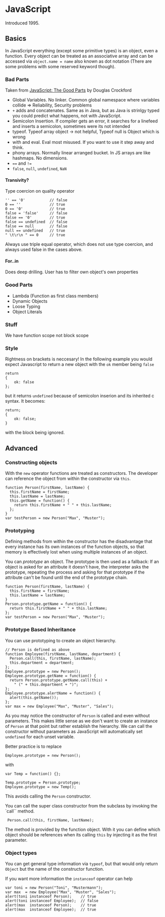# JavaScript #

Introduced 1995.

## Basics ##

In JavaScript everything (except some primitive types) is an object, even a function. Every object can be treated as an associative array and can be accessed via `object.name = name` also known as dot notation (There are some problems with some reserved keyword though).

### Bad Parts ###

Taken from [JavaScript: The Good Parts](http://www.youtube.com/watch?v=hQVTIJBZook) by Douglas Crockford

* Global Variables. No linker. Common global namespace where variables collide => Reliability, Security problems
* `+` adds and concatenates. Same as in Java, but as Java is strinlgy typed you could predict what happens, not with JavaScript.
* Semicolon Insertion. If compiler gets an error, it searches for a linefeed and inserts a semicolon, sometimes were its not intended 
* typeof. Typeof array object -> not helpful, Typeof null is Object which is wrong
* with and eval. Eval most misused. If you want to use it step away and think.
* phony arrays. Normally linear arranged bucket. In JS arrays are like hashmaps. No dimensions. 
* `==` and `!=`
* `false`, `null`, `undefined`, `NaN` 

#### Transivity? ####

Type coercion on quality operator

	'' == '0' 			// false
	0 == '' 			// true
	0 == '0'			// true
	false = 'false'		// false
	false == '0'		// true
	false == undefined	// false
	false == null		// false
	null == undefined	// true
	" \t\r\n " == 0		// true
	
Always use triple equal operator, which does not use type coercion, and always used false in the cases above.

#### For..in ####

Does deep drilling. User has to filter own object's own properties

### Good Parts ###

* Lambda (Function as first class members)
* Dynamic Objects
* Loose Typing
* Object Literals

### Stuff ###

We have function scope not block scope 

### Style ###

Rightness on brackets is neccesary! In the following example you would expect Javascript to return a new object with the `ok` member being `false`

	return
	{
		ok: false
	};

but it returns `undefined` because of semicolon inserion and its inherited c syntax. It becomes:

	return;
	{
		ok: false;
	}
	
with the block being ignored.

## Advanced ##

### Constructing objects ###

With the `new` operator functions are treated as constructors. The developer can reference the object from within the constructor via `this`.

	function Person(firstName, lastName) {
	  this.firstName = firstName;
	  this.lastName = lastName;
	  this.getName = function() {
	    return this.firstName + " " + this.lastName;
	  };
	}
	var testPerson = new Person("Max", "Muster");

### Prototyping ###

Defining methods from within the constructor has the disadvantage that every instance has its own instances of the function objects, so that memory is effectively lost when using multiple instances of an object.

You can _prototype_ an object. The prototype is then used as a fallback: If an object is asked for an attribute it doesn't have, the interpreter asks the prototype, repeating the process and asking for that prototype if the attribute can't be found until the end of the prototype chain.

	function Person(firstName, lastName) {
	  this.firstName = firstName;
	  this.lastName = lastName;
	}
	Person.prototype.getName = function() {
	  return this.firstName + " " + this.lastName;
	};
	var testPerson = new Person("Max", "Muster");

### Prototype Based Inheritance ###

You can use prototyping to create an object hierarchy. 

	// Person is defined as above
	function Employee(firstName, lastName, department) {
	  Person.call(this, firstName, lastName);
	  this.department = department;
	};
	Employee.prototype = new Person();
	Employee.prototype.getName = function() {
	  return Person.prototype.getName.call(this) +
	    " (" + this.department + ")";
	};
	Employee.prototype.alertName = function() {
	  alert(this.getName());
	};
	var max = new Employee("Max", "Muster", "Sales");

As you may notice the constructor of `Person` is called and even without parameters. This makes little sense as we don't want to create an instance of `Person` at that point but rather establish the hierarchy. We can call the constructor without parameters as JavaScript will automatically set `undefined` for each unset variable.

Better practice is to replace 

	Employee.prototype = new Person();

with

	var Temp = function() {};

	Temp.prototype = Person.prototype;
	Employee.prototype = new Temp();

This avoids calling the `Person` constructor.

You can call the super class constructor from the subclass by invoking the `call`` method.

	 Person.call(this, firstName, lastName);
	
The method is provided by the function object. With it you can define which object should be references when its calling `this` by injecting it as the first parameter.

### Object types ###

You can get general type information via `typeof`, but that would only return `Object` but the name of the constructor function.

If you want more information the `instanceof` operator can help

	var toni = new Person("Toni", "Mustermann");
	var max  = new Employee("Max", "Muster", "Sales");
	alert(toni instanceof Person);	  // true
	alert(toni instanceof Employee);  // false
	alert(max  instanceof Person);	  // true
	alert(max  instanceof Employee);  // true